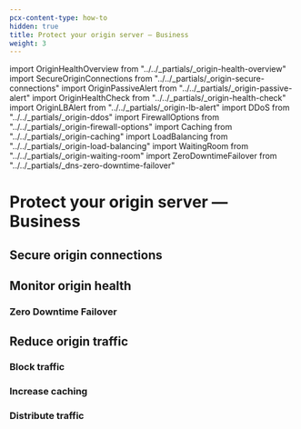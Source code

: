 ```yaml
---
pcx-content-type: how-to
hidden: true
title: Protect your origin server — Business
weight: 3
---
```


import OriginHealthOverview from "../../\_partials/\_origin-health-overview"
import SecureOriginConnections from "../../\_partials/\_origin-secure-connections"
import OriginPassiveAlert from "../../\_partials/\_origin-passive-alert"
import OriginHealthCheck from "../../\_partials/\_origin-health-check"
import OriginLBAlert from "../../\_partials/\_origin-lb-alert"
import DDoS from "../../\_partials/\_origin-ddos"
import FirewallOptions from "../../\_partials/\_origin-firewall-options"
import Caching from "../../\_partials/\_origin-caching"
import LoadBalancing from "../../\_partials/\_origin-load-balancing"
import WaitingRoom from "../../\_partials/\_origin-waiting-room"
import ZeroDowntimeFailover from "../../\_partials/\_dns-zero-downtime-failover"

# Protect your origin server — Business

<OriginHealthOverview/>

## Secure origin connections

<SecureOriginConnections/>

## Monitor origin health

<OriginPassiveAlert/>

<OriginHealthCheck/>

<OriginLBAlert/>

### Zero Downtime Failover

<ZeroDowntimeFailover/>

## Reduce origin traffic

### Block traffic

<DDoS/>

<FirewallOptions/>

### Increase caching

<Caching/>

### Distribute traffic

<LoadBalancing/>

<WaitingRoom/>
